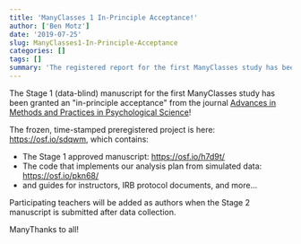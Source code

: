 ```yaml
---
title: 'ManyClasses 1 In-Principle Acceptance!'
author: ['Ben Motz']
date: '2019-07-25'
slug: ManyClasses1-In-Principle-Acceptance
categories: []
tags: []
summary: 'The registered report for the first ManyClasses study has been in-principle accepted!'
---
```


The Stage 1 (data-blind) manuscript for the first ManyClasses study has been granted an "in-principle acceptance" from the journal [Advances in Methods and Practices in Psychological Science](https://www.psychologicalscience.org/publications/ampps)!

The frozen, time-stamped preregistered project is here: https://osf.io/sdqwm, which contains:

* The Stage 1 approved manuscript: https://osf.io/h7d9t/
* The code that implements our analysis plan from simulated data: https://osf.io/pkn68/
* and guides for instructors, IRB protocol documents, and more...

Participating teachers will be added as authors when the Stage 2 manuscript is submitted after data collection.

ManyThanks to all!
